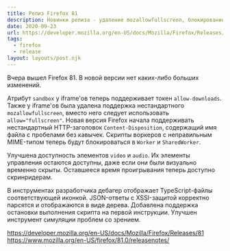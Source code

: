 ```yaml
---
title: Релиз Firefox 81
description: Новинки релиза - удаление mozallowfullscreen, блокирование загрузки скрытов с неправильным MIME-типом в воркерах, улучшение доступности video и audio и другое
date: 2020-09-23
url: https://developer.mozilla.org/en-US/docs/Mozilla/Firefox/Releases/81 https://www.mozilla.org/en-US/firefox/81.0/releasenotes/
tags:
  - firefox
  - release
layout: layouts/post.njk
---
```

Вчера вышел Firefox 81. В новой версии нет каких-либо больших изменений.

Атрибут `sandbox` у iframe'ов теперь поддерживает токен `allow-downloads`. Также у iframe'ов была удалена поддержка нестандартного `mozallowfullscreen`, вместо него следует использовать `allow="fullscreen"`. Новая версия Firefox начала поддерживать нестандартный HTTP-заголовок `Content-Disposition`, содержащий имя файла с пробелами без кавычек. Скрипты воркеров с неправильным MIME-типом теперь будут блокироваться в `Worker` и `SharedWorker`.

Улучшена доступность элементов `video` и `audio`. Их элементы управления остаются доступны, даже если они были визуально временно скрыты. Оставшееся время проигрывания теперь доступно скринридерам.

В инструментах разработчика дебагер отображает TypeScript-файлы соответствующей иконкой. JSON-ответы с XSSI-защитой корректно парсятся и отображаются в виде дерева. Добавлена поддержка остановки выполнения скрипта на первой инструкции. Улучшен инструмент симуляции проблем со зрением.

https://developer.mozilla.org/en-US/docs/Mozilla/Firefox/Releases/81
https://www.mozilla.org/en-US/firefox/81.0/releasenotes/
